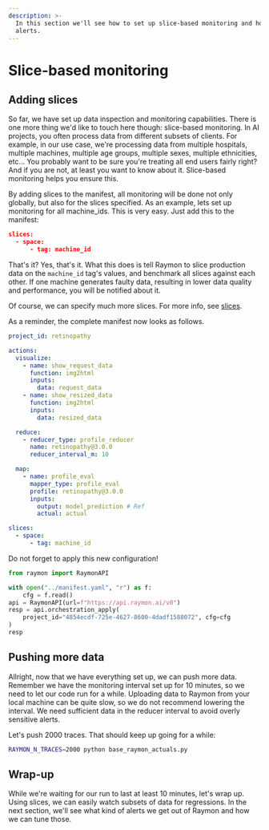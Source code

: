 ```yaml
---
description: >-
  In this section we'll see how to set up slice-based monitoring and how to tune
  alerts.
---
```


# Slice-based monitoring

## Adding slices

So far, we have set up data inspection and monitoring capabilities. There is one more thing we'd like to touch here though: slice-based monitoring. In AI projects, you often process data from different subsets of clients. For example, in our use case, we're processing data from multiple hospitals, multiple machines, multiple age groups, multiple sexes, multiple ethnicities, etc... You probably want to be sure you're treating all end users fairly right? And if you are not, at least you want to know about it. Slice-based monitoring helps you ensure this.

By adding slices to the manifest, all monitoring will be done not only globally, but also for the slices specified. As an example, lets set up monitoring for all machine\_ids. This is very easy. Just add this to the manifest:

```json
slices:
  - space:
      - tag: machine_id
```

That's it? Yes, that's it. What this does is tell Raymon to slice production data on the `machine_id` tag's values, and benchmark all slices against each other. If one machine generates faulty data, resulting in lower data quality and performance, you will be notified about it.

Of course, we can specify much more slices. For more info, see [slices](../using-the-raymon-hub/slices.md).

As a reminder, the complete manifest now looks as follows.&#x20;

```yaml
project_id: retinopathy

actions:
  visualize:
    - name: show_request_data
      function: img2html
      inputs:
        data: request_data
    - name: show_resized_data
      function: img2html
      inputs:
        data: resized_data

  reduce:
    - reducer_type: profile_reducer
      name: retinopathy@3.0.0
      reducer_interval_m: 10

  map:
    - name: profile_eval
      mapper_type: profile_eval
      profile: retinopathy@3.0.0
      inputs:
        output: model_prediction # Ref
        actual: actual

slices:
  - space:
      - tag: machine_id
```

Do not forget to apply this new configuration!

```python
from raymon import RaymonAPI

with open("../manifest.yaml", "r") as f:
    cfg = f.read()
api = RaymonAPI(url=f"https://api.raymon.ai/v0")
resp = api.orchestration_apply(
    project_id="4854ecdf-725e-4627-8600-4dadf1588072", cfg=cfg
)
resp
```

## Pushing more data

Allright, now that we have everything set up, we can push more data. Remember we have the monitoring interval set up for 10 minutes, so we need to let our code run for a while. Uploading data to Raymon from your local machine can be quite slow, so we do not recommend lowering the interval. We need sufficient data in the reducer interval to avoid overly sensitive alerts.

Let's push 2000 traces. That should keep up going for a while:

```bash
RAYMON_N_TRACES=2000 python base_raymon_actuals.py
```

## Wrap-up

While we're waiting for our run to last at least 10 minutes, let's wrap up. Using slices, we can easily watch subsets of data for regressions. In the next section, we'll see what kind of alerts we get out of Raymon and how we can tune those.

